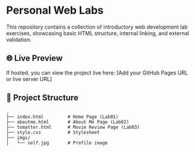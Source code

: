 # Personal Web Labs

This repository contains a collection of introductory web development lab exercises, showcasing basic HTML structure, internal linking, and external validation.

## 🌐 Live Preview

If hosted, you can view the project live here: [Add your GitHub Pages URL or live server URL]

## 📁 Project Structure

```plaintext
.
├── index.html         # Home Page (Lab01)
├── aboutme.html       # About Me Page (Lab02)
├── tomatter.html      # Movie Review Page (Lab03)
├── style.css          # Stylesheet
├── imgs/
│   └── self.jpg       # Profile image
